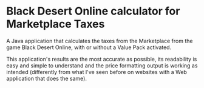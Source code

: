 # Black Desert Online calculator for Marketplace Taxes
A Java application that calculates the taxes from the Marketplace from the game Black Desert Online, with or without a Value Pack activated.

This application's results are the most accurate as possible, its readability is easy and simple to understand and the price formatting output is working as intended (differently from what I've seen before on websites with a Web application that does the same).
